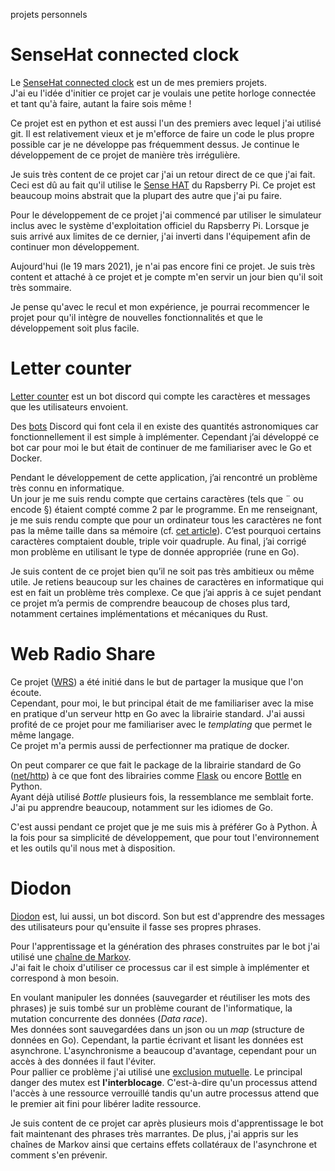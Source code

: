 projets personnels

# SenseHat connected clock

Le [SenseHat connected clock](https://github.com/Keftcha/SenseHat-connected-clock/) est un de mes premiers projets.  
J'ai eu l'idée d'initier ce projet car je voulais une petite horloge connectée et tant qu'à faire, autant la faire sois même !

Ce projet est en python et est aussi l'un des premiers avec lequel j'ai utilisé git. Il est relativement vieux et je m'efforce de faire
un code le plus propre possible car je ne développe pas fréquemment dessus. Je continue le développement de ce projet de manière très
irrégulière.

Je suis très content de ce projet car j'ai un retour direct de ce que j'ai fait. Ceci est dû au fait qu'il utilise le
[Sense HAT](https://www.raspberrypi.org/products/sense-hat/) du Rapsberry Pi. Ce projet est beaucoup moins abstrait que la plupart des
autre que j'ai pu faire.

Pour le développement de ce projet j'ai commencé par utiliser le simulateur inclus avec le système d'exploitation officiel du Rapsberry Pi.
Lorsque je suis arrivé aux limites de ce dernier, j'ai inverti dans l'équipement afin de continuer mon développement.

Aujourd'hui (le 19 mars 2021), je n'ai pas encore fini ce projet. Je suis très content et attaché à ce projet et je compte m'en servir un
jour bien qu'il soit très sommaire.

Je pense qu'avec le recul et mon expérience, je pourrai recommencer le projet pour qu'il intègre de nouvelles fonctionnalités et que le
développement soit plus facile.

# Letter counter

[Letter counter](https://github.com/albandewilde/letter_counter "Dépôt github") est un bot discord qui compte les caractères et messages que les
utilisateurs envoient.

Des [bots](https://fr.wikipedia.org/wiki/Bot_informatique "Bot Informatique - Wikipedia")
Discord qui font cela il en existe des quantités astronomiques car
fonctionnellement il est simple à implémenter.
Cependant j’ai développé ce bot car pour moi le but était de continuer de me
familiariser avec le Go et Docker.

Pendant le développement de cette application, j’ai rencontré un problème très
connu en informatique.  
Un jour je me suis rendu compte que certains caractères (tels que ¨ ou encode
§) étaient compté comme 2 par le programme. En me renseignant, je me suis rendu
compte que pour un ordinateur tous les caractères ne font pas la même taille
dans sa mémoire (cf. [cet article](https://www.joelonsoftware.com/2003/10/08/the-absolute-minimum-every-software-developer-absolutely-positively-must-know-about-unicode-and-character-sets-no-excuses/ "site web de Joel Spolsky")).
C’est pourquoi certains caractères comptaient double, triple voir quadruple.
Au final, j’ai corrigé mon problème en utilisant le type de donnée appropriée
(rune en Go).

Je suis content de ce projet bien qu’il ne soit pas très ambitieux ou même
utile. Je retiens beaucoup sur les chaines de caractères en informatique qui
est en fait un problème très complexe. Ce que j’ai appris à ce sujet pendant ce
projet m’a permis de comprendre beaucoup de choses plus tard, notamment
certaines implémentations et mécaniques du Rust.

# Web Radio Share

Ce projet ([WRS](https://github.com/Keftcha/web_radio_share "Dépôt github")) a été
initié dans le but de partager la musique que l'on écoute.  
Cependant, pour moi, le but principal était de me familiariser avec la mise en pratique d'un serveur http
en Go avec la librairie standard. J'ai aussi profité de ce projet pour me familiariser avec le *templating*
que permet le même langage.  
Ce projet m'a permis aussi de perfectionner ma pratique de docker.

On peut comparer ce que fait le package de la librairie standard de Go
([net/http](https://golang.org/pkg/net/http/ "Package http")) à ce que font des librairies comme
[Flask](https://flask.palletsprojects.com/en/1.1.x/) ou encore [Bottle](https://bottlepy.org/docs/dev/) en Python.  
Ayant déjà utilisé *Bottle* plusieurs fois, la ressemblance me semblait forte. J'ai pu apprendre beaucoup,
notamment sur les idiomes de Go.

C'est aussi pendant ce projet que je me suis mis à préférer Go à Python. À la fois pour sa simplicité de développement,
que pour tout l'environnement et les outils qu'il nous met à disposition.

# Diodon

[Diodon](https://github.com/Keftcha/diodon "Dépôt github") est, lui aussi, un
bot discord. Son but est d'apprendre des messages des utilisateurs pour
qu'ensuite il fasse ses propres phrases.

Pour l'apprentissage et la génération des phrases construites par le bot j'ai
utilisé une [chaîne de Markov](https://fr.wikipedia.org/wiki/Chaîne_de_Markov "Chaîne de Markov - Wikipedia").  
J'ai fait le choix d'utiliser ce processus car il est simple à implémenter et
correspond à mon besoin.

En voulant manipuler les données (sauvegarder et réutiliser les mots des
phrases) je suis tombé sur un problème courant de l'informatique, la mutation
concurrente des données (*Data race*).  
Mes données sont sauvegardées dans un json ou un *map* (structure de données en
Go). Cependant, la partie écrivant et lisant les données est asynchrone.
L'asynchronisme a beaucoup d'avantage, cependant pour un accès à des données
il faut l'éviter.  
Pour pallier ce problème j'ai utilisé une [exclusion mutuelle](https://fr.wikipedia.org/wiki/Exclusion_mutuelle "Mutex - Wikipedia").
Le principal danger des mutex est **l'interblocage**. C'est-à-dire qu'un
processus attend l'accès à une ressource verrouillé tandis qu'un autre processus attend
que le premier ait fini pour libérer ladite ressource.

Je suis content de ce projet car après plusieurs mois d'apprentissage le bot
fait maintenant des phrases très marrantes. De plus, j'ai appris sur les chaînes
de Markov ainsi que certains effets collatéraux de l'asynchrone et comment s'en
prévenir.
